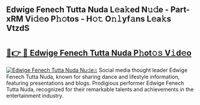 ## Edwige Fenech Tutta Nuda L𝚎a𝚔ed N𝚞𝚍e - Part-xRM Vi𝚍𝚎o P𝚑𝚘tos - H𝚘𝚝 O𝚗𝚕yf𝚊ns L𝚎a𝚔s VtzdS

# <h2><a href="http://kf4e1ng.oniu.top/?m=Edwige+Fenech+Tutta+Nuda">🔗👉 🔴 Edwige Fenech Tutta Nuda P𝚑ot𝚘𝚜 V𝚒d𝚎o</a></h2>

[![Edwige Fenech Tutta Nuda Nu𝚍e𝚜](https://i.imgur.com/0qMVB7G.gif)](http://kf4e1ng.oniu.top/?m=Edwige+Fenech+Tutta+Nuda)
Social media thought leader Edwige Fenech Tutta Nuda, known for sharing dance and lifestyle information, featuring presentations and blogs. Prodigious performer Edwige Fenech Tutta Nuda, recognized for their remarkable talents and achievements in the entertainment industry.  
